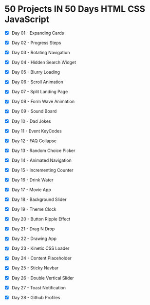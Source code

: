 # 50 Projects IN 50 Days HTML CSS JavaScript 

- [x] Day 01 - Expanding Cards
- [x] Day 02 - Progress Steps
- [x] Day 03 - Rotating Navigation
- [x] Day 04 - Hidden Search Widget
- [x] Day 05 - Blurry Loading
- [x] Day 06 - Scroll Animation
- [x] Day 07 - Split Landing Page
- [x] Day 08 - Form Wave Animation
- [x] Day 09 - Sound Board
- [x] Day 10 - Dad Jokes
- [x] Day 11 - Event KeyCodes
- [x] Day 12 - FAQ Collapse
- [x] Day 13 - Random Choice Picker
- [x] Day 14 - Animated Navigation
- [x] Day 15 - Incrementing Counter 
- [x] Day 16 - Drink Water
- [x] Day 17 - Movie App 
- [x] Day 18 - Background Slider
- [x] Day 19 - Theme Clock 
- [x] Day 20 - Button Ripple Effect
- [x] Day 21 - Drag N Drop
- [x] Day 22 - Drawing App
- [x] Day 23 - Kinetic CSS Loader
- [x] Day 24 - Content Placeholder
- [x] Day 25 - Sticky Navbar
- [x] Day 26 - Double Vertical Slider
- [x] Day 27 - Toast Notification
- [x] Day 28 - Github Profiles
         